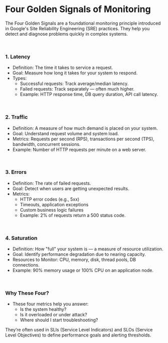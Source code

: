 # Four Golden Signals of Monitoring
The Four Golden Signals are a foundational monitoring principle introduced in Google's Site Reliability Engineering (SRE) practices. They help you detect and diagnose problems quickly in complex systems.

<br>

### **1. Latency**
- Definition: The time it takes to service a request.
- Goal: Measure how long it takes for your system to respond.
- Types:
    - Successful requests: Track average/median latency.
    - Failed requests: Track separately — often much higher.
    - Example: HTTP response time, DB query duration, API call latency.
<br>

### **2. Traffic**
- Definition: A measure of how much demand is placed on your system.
- Goal: Understand request volume and system load.
- Metrics: Requests per second (RPS), transactions per second (TPS), bandwidth, concurrent sessions.
- Example: Number of HTTP requests per minute on a web server.

<br>

### **3. Errors**
- Definition: The rate of failed requests.
- Goal: Detect when users are getting unexpected results.
- Metrics:
    - HTTP error codes (e.g., 5xx)
    - Timeouts, application exceptions
    - Custom business logic failures
    - Example: 2% of requests return a 500 status code.

<br>

### **4. Saturation**
- Definition: How "full" your system is — a measure of resource utilization.
- Goal: Identify performance degradation due to nearing capacity.
- Resources to Monitor: CPU, memory, disk, thread pools, DB connections.
- Example: 90% memory usage or 100% CPU on an application node.

<br>

### **Why These Four?**
- These four metrics help you answer:
    - Is the system healthy?
    - Is it overloaded or under attack?
    - Where should I start troubleshooting?

They’re often used in SLIs (Service Level Indicators) and SLOs (Service Level Objectives) to define performance goals and alerting thresholds.